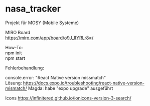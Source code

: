 # nasa_tracker
Projekt für MOSY (Mobile Systeme)

MIRO Board \
https://miro.com/app/board/o9J_lIYRLr8=/


How-To: \
npm init \
npm start


Fehlerbehandlung:

console.error: "React Native version missmatch" \
Lösung: https://docs.expo.io/troubleshooting/react-native-version-mismatch/
Magda: habe "expo upgrade" ausgeführt


Icons
https://infinitered.github.io/ionicons-version-3-search/